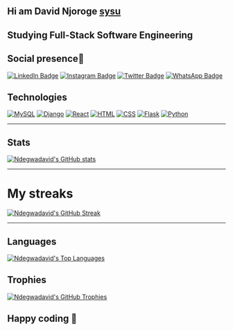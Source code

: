 ## Hi am David Njoroge [sysu](https://sysu.me)
## Studying Full-Stack Software Engineering
## Social presence🥇
[![LinkedIn Badge](https://img.shields.io/badge/-David-blue?style=flat-square&logo=Linkedin&logoColor=white&link=https://www.linkedin.com/in/Ndegwadavid/)](https://www.linkedin.com/in/david-njoroge-7a6a55226/)
[![Instagram Badge](https://img.shields.io/badge/-thund.e.r-purple?style=flat-square&logo=instagram&logoColor=white&link=https://www.instagram.com/thund.e.r/)](https://www.instagram.com/thund.e.r/)
[![Twitter Badge](https://img.shields.io/badge/-sudo-blue?style=flat-square&logo=twitter&logoColor=white&link=https://twitter.com/Ndegwadavid/)](https://twitter.com/sudo_thunder/)
[![WhatsApp Badge](https://img.shields.io/badge/-sysu-25D366?style=flat-square&logo=whatsapp&logoColor=white&link=https://wa.me/your_number_here)](https://wa.me/+254797342380)

## Technologies
[![MySQL](https://img.shields.io/badge/-MySQL-4479A1?style=for-the-badge&logo=mysql&logoColor=white&logoWidth=40)](#)
[![Django](https://img.shields.io/badge/-Django-092E20?style=for-the-badge&logo=django&logoColor=white&logoWidth=40)](#)
[![React](https://img.shields.io/badge/-React-61DAFB?style=for-the-badge&logo=react&logoColor=black&logoWidth=40)](#)
[![HTML](https://img.shields.io/badge/-HTML-E34F26?style=for-the-badge&logo=html5&logoColor=white&logoWidth=40)](#)
[![CSS](https://img.shields.io/badge/-CSS-1572B6?style=for-the-badge&logo=css3&logoColor=white&logoWidth=40)](#)
[![Flask](https://img.shields.io/badge/-Flask-000000?style=for-the-badge&logo=flask&logoColor=white&logoWidth=40)](#)
[![Python](https://img.shields.io/badge/-Python-3776AB?style=for-the-badge&logo=python&logoColor=white&logoWidth=40)](#)


---
## Stats
[![Ndegwadavid's GitHub stats](https://github-readme-stats.vercel.app/api?username=Ndegwadavid&show_icons=true&bg_color=000000&text_color=4fff67&icon_color=4fff67)](https://github.com/Ndegwadavid/github-readme-stats)

---
# My streaks
[![Ndegwadavid's GitHub Streak](https://github-readme-streak-stats.herokuapp.com/?user=Ndegwadavid&background=000000&stroke=4fff67&ring=4fff67&fire=4fff67&currStreakNum=4fff67&sideNums=4fff67&currStreakLabel=4fff67&sideLabels=4fff67&dates=4fff67)](https://git.io/streak-stats)

---
## Languages
[![Ndegwadavid's Top Languages](https://github-readme-stats.vercel.app/api/top-langs/?username=Ndegwadavid&layout=compact&bg_color=000000&text_color=4fff67)](https://github.com/Ndegwadavid/github-readme-stats)

## Trophies

[![Ndegwadavid's GitHub Trophies](https://github-profile-trophy.vercel.app/?username=Ndegwadavid&theme=onedark&column=4&margin-w=5&margin-h=5&no-frame=true)](https://github.com/ryo-ma/github-profile-trophy)

## Happy coding 🥇
